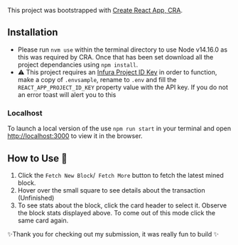 This project was bootstrapped with [Create React App, CRA](https://github.com/facebook/create-react-app).

## Installation

- Please run `nvm use` within the terminal directory to use Node v14.16.0 as this was required by CRA. Once that has been set download all the project dependancies using `npm install`.
- ⚠️ This project requires an [Infura Project ID Key](https://infura.io/) in order to function, make a copy of `.envsample`, rename to `.env` and fill the `REACT_APP_PROJECT_ID_KEY` property value with the API key. If you do not an error toast will alert you to this

### Localhost

To launch a local version of the use `npm run start` in your terminal and open [http://localhost:3000](http://localhost:3000) to view it in the browser.

## How to Use 🥳

1. Click the `Fetch New Block`/` Fetch More` button to fetch the latest mined block.
2. Hover over the small square to see details about the transaction (Unfinished)
3. To see stats about the block, click the card header to select it. Observe the block stats displayed above. To come out of this mode click the same card again.

✨Thank you for checking out my submission, it was really fun to build ✨

